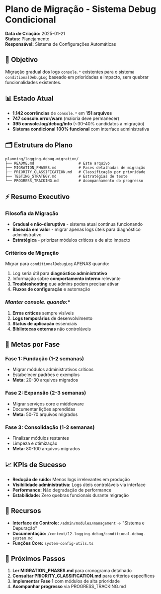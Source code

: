 # Plano de Migração - Sistema Debug Condicional

**Data de Criação:** 2025-01-21  
**Status:** Planejamento  
**Responsável:** Sistema de Configurações Automáticas  

## 🎯 Objetivo

Migração gradual dos logs `console.*` existentes para o sistema `conditionalDebugLog` baseado em prioridades e impacto, sem quebrar funcionalidades existentes.

## 📊 Estado Atual

- **1.142 ocorrências** de `console.*` em **151 arquivos**
- **747 console.error/warn** (maioria deve permanecer)  
- **395 console.log/debug/info** (~30-40% candidatos à migração)
- **Sistema condicional 100% funcional** com interface administrativa

## 🗂️ Estrutura do Plano

```
planning/logging-debug-migration/
├── README.md                    # Este arquivo
├── MIGRATION_PHASES.md          # Fases detalhadas de migração
├── PRIORITY_CLASSIFICATION.md   # Classificação por prioridade
├── TESTING_STRATEGY.md          # Estratégias de teste
└── PROGRESS_TRACKING.md         # Acompanhamento do progresso
```

## ⚡ Resumo Executivo

### **Filosofia da Migração**
- **Gradual e não-disruptiva** - sistema atual continua funcionando
- **Baseada em valor** - migrar apenas logs úteis para diagnóstico administrativo
- **Estratégica** - priorizar módulos críticos e de alto impacto

### **Critérios de Migração**
Migrar para `conditionalDebugLog` APENAS quando:
1. Log seria útil para **diagnóstico administrativo**
2. Informação sobre **comportamento interno** relevante
3. **Troubleshooting** que admins podem precisar ativar
4. **Fluxos de configuração** e automação

### **Manter console.* quando:**
1. **Erros críticos** sempre visíveis
2. **Logs temporários** de desenvolvimento
3. **Status de aplicação** essenciais
4. **Bibliotecas externas** não controláveis

## 🎯 Metas por Fase

### **Fase 1: Fundação** (1-2 semanas)
- Migrar módulos administrativos críticos
- Estabelecer padrões e exemplos
- **Meta:** 20-30 arquivos migrados

### **Fase 2: Expansão** (2-3 semanas)  
- Migrar serviços core e middleware
- Documentar lições aprendidas
- **Meta:** 50-70 arquivos migrados

### **Fase 3: Consolidação** (1-2 semanas)
- Finalizar módulos restantes
- Limpeza e otimização
- **Meta:** 80-100 arquivos migrados

## 📈 KPIs de Sucesso

- **Redução de ruído:** Menos logs irrelevantes em produção
- **Visibilidade administrativa:** Logs úteis controláveis via interface
- **Performance:** Não degradação de performance
- **Estabilidade:** Zero quebras funcionais durante migração

## 🔗 Recursos

- **Interface de Controle:** `/admin/modules/management` → "Sistema e Depuração"
- **Documentação:** `/context/12-logging-debug/conditional-debug-system.md`
- **Funções Core:** `system-config-utils.ts`

## 📝 Próximos Passos

1. **Ler MIGRATION_PHASES.md** para cronograma detalhado
2. **Consultar PRIORITY_CLASSIFICATION.md** para critérios específicos
3. **Implementar Fase 1** com módulos de alta prioridade
4. **Acompanhar progresso** via PROGRESS_TRACKING.md